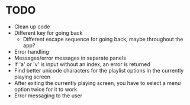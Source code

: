 # TODO
- Clean up code
- Different key for going back
  - Different escape sequence for going back, maybe throughout the app?
- Error handling
- Messages/error messages in separate panels
- If 'a' or 'v' is input without an index, an error is returned
- Find better unicode characters for the playlist options in the currently playing screen
- After exiting the currently playing screen, you have to select a menu option twice for it to work
- Error messaging to the user